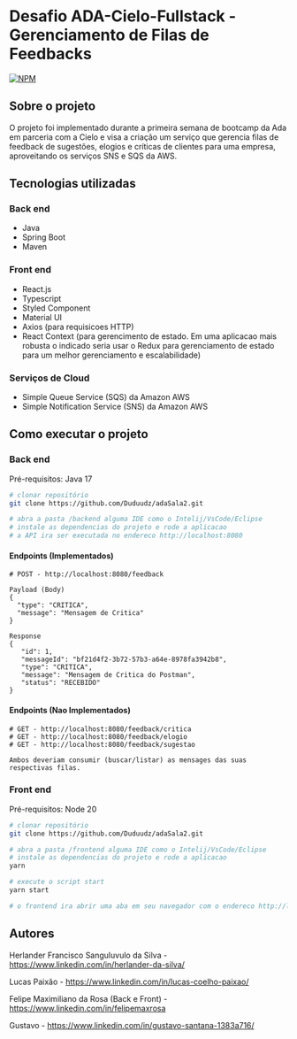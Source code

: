 # Desafio ADA-Cielo-Fullstack - Gerenciamento de Filas de Feedbacks

[![NPM](https://img.shields.io/npm/l/react)](https://github.com/Duduudz/adaSala2/blob/main/LICENSE)

## Sobre o projeto

O projeto foi implementado durante a primeira semana de bootcamp da Ada em parceria com a Cielo e visa a criação um serviço que gerencia filas de feedback de sugestões, elogios e críticas de clientes para uma empresa, aproveitando os serviços SNS e SQS da AWS.

## Tecnologias utilizadas

### Back end

- Java
- Spring Boot
- Maven

### Front end

- React.js
- Typescript
- Styled Component
- Material UI
- Axios (para requisicoes HTTP)
- React Context (para gerencimento de estado. Em uma aplicacao mais robusta o indicado seria usar o Redux para gerenciamento de estado para um melhor gerenciamento e escalabilidade)

### Serviços de Cloud

- Simple Queue Service (SQS) da Amazon AWS
- Simple Notification Service (SNS) da Amazon AWS

## Como executar o projeto

### Back end

Pré-requisitos: Java 17

```bash
# clonar repositório
git clone https://github.com/Duduudz/adaSala2.git

# abra a pasta /backend alguma IDE como o Intelij/VsCode/Eclipse
# instale as dependencias do projeto e rode a aplicacao
# a API ira ser executada no endereco http://localhost:8080

```

#### Endpoints (Implementados)

```
# POST - http://localhost:8080/feedback

Payload (Body)
{
  "type": "CRITICA",
  "message": "Mensagem de Critica"
}

Response
{
   "id": 1,
   "messageId": "bf21d4f2-3b72-57b3-a64e-8978fa3942b8",
   "type": "CRITICA",
   "message": "Mensagem de Critica do Postman",
   "status": "RECEBIDO"
}
```

#### Endpoints (Nao Implementados)

```
# GET - http://localhost:8080/feedback/critica
# GET - http://localhost:8080/feedback/elogio
# GET - http://localhost:8080/feedback/sugestao

Ambos deveriam consumir (buscar/listar) as mensages das suas respectivas filas.
```

### Front end

Pré-requisitos: Node 20

```bash
# clonar repositório
git clone https://github.com/Duduudz/adaSala2.git

# abra a pasta /frontend alguma IDE como o Intelij/VsCode/Eclipse
# instale as dependencias do projeto e rode a aplicacao
yarn

# execute o script start
yarn start

# o frontend ira abrir uma aba em seu navegador com o endereco http://localhost:3000
```

## Autores

Herlander Francisco Sanguluvulo da Silva - https://www.linkedin.com/in/herlander-da-silva/

Lucas Paixão - https://www.linkedin.com/in/lucas-coelho-paixao/

Felipe Maximiliano da Rosa (Back e Front) - https://www.linkedin.com/in/felipemaxrosa

Gustavo - https://www.linkedin.com/in/gustavo-santana-1383a716/
